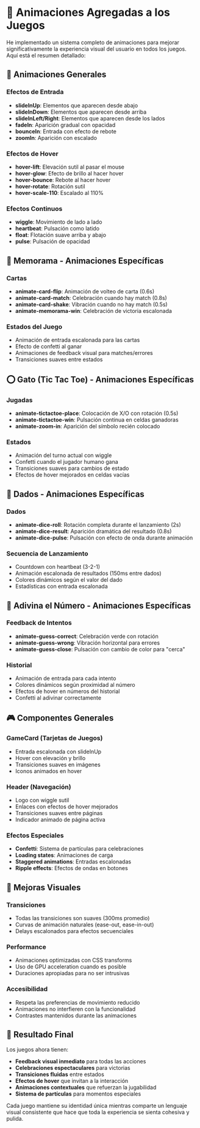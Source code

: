# 🎨 Animaciones Agregadas a los Juegos

He implementado un sistema completo de animaciones para mejorar significativamente la experiencia visual del usuario en todos los juegos. Aquí está el resumen detallado:

## 🎯 Animaciones Generales

### Efectos de Entrada
- **slideInUp**: Elementos que aparecen desde abajo
- **slideInDown**: Elementos que aparecen desde arriba  
- **slideInLeft/Right**: Elementos que aparecen desde los lados
- **fadeIn**: Aparición gradual con opacidad
- **bounceIn**: Entrada con efecto de rebote
- **zoomIn**: Aparición con escalado

### Efectos de Hover
- **hover-lift**: Elevación sutil al pasar el mouse
- **hover-glow**: Efecto de brillo al hacer hover
- **hover-bounce**: Rebote al hacer hover
- **hover-rotate**: Rotación sutil
- **hover-scale-110**: Escalado al 110%

### Efectos Continuos
- **wiggle**: Movimiento de lado a lado
- **heartbeat**: Pulsación como latido
- **float**: Flotación suave arriba y abajo
- **pulse**: Pulsación de opacidad

## 🧠 Memorama - Animaciones Específicas

### Cartas
- **animate-card-flip**: Animación de volteo de carta (0.6s)
- **animate-card-match**: Celebración cuando hay match (0.8s)
- **animate-card-shake**: Vibración cuando no hay match (0.5s)
- **animate-memorama-win**: Celebración de victoria escalonada

### Estados del Juego
- Animación de entrada escalonada para las cartas
- Efecto de confetti al ganar
- Animaciones de feedback visual para matches/errores
- Transiciones suaves entre estados

## ⭕ Gato (Tic Tac Toe) - Animaciones Específicas

### Jugadas
- **animate-tictactoe-place**: Colocación de X/O con rotación (0.5s)
- **animate-tictactoe-win**: Pulsación continua en celdas ganadoras
- **animate-zoom-in**: Aparición del símbolo recién colocado

### Estados
- Animación del turno actual con wiggle
- Confetti cuando el jugador humano gana
- Transiciones suaves para cambios de estado
- Efectos de hover mejorados en celdas vacías

## 🎲 Dados - Animaciones Específicas

### Dados
- **animate-dice-roll**: Rotación completa durante el lanzamiento (2s)
- **animate-dice-result**: Aparición dramática del resultado (0.8s)
- **animate-dice-pulse**: Pulsación con efecto de onda durante animación

### Secuencia de Lanzamiento
- Countdown con heartbeat (3-2-1)
- Animación escalonada de resultados (150ms entre dados)
- Colores dinámicos según el valor del dado
- Estadísticas con entrada escalonada

## 🎯 Adivina el Número - Animaciones Específicas

### Feedback de Intentos
- **animate-guess-correct**: Celebración verde con rotación
- **animate-guess-wrong**: Vibración horizontal para errores
- **animate-guess-close**: Pulsación con cambio de color para "cerca"

### Historial
- Animación de entrada para cada intento
- Colores dinámicos según proximidad al número
- Efectos de hover en números del historial
- Confetti al adivinar correctamente

## 🎮 Componentes Generales

### GameCard (Tarjetas de Juegos)
- Entrada escalonada con slideInUp
- Hover con elevación y brillo
- Transiciones suaves en imágenes
- Iconos animados en hover

### Header (Navegación)
- Logo con wiggle sutil
- Enlaces con efectos de hover mejorados
- Transiciones suaves entre páginas
- Indicador animado de página activa

### Efectos Especiales
- **Confetti**: Sistema de partículas para celebraciones
- **Loading states**: Animaciones de carga
- **Staggered animations**: Entradas escalonadas
- **Ripple effects**: Efectos de ondas en botones

## 🎨 Mejoras Visuales

### Transiciones
- Todas las transiciones son suaves (300ms promedio)
- Curvas de animación naturales (ease-out, ease-in-out)
- Delays escalonados para efectos secuenciales

### Performance
- Animaciones optimizadas con CSS transforms
- Uso de GPU acceleration cuando es posible
- Duraciones apropiadas para no ser intrusivas

### Accesibilidad
- Respeta las preferencias de movimiento reducido
- Animaciones no interfieren con la funcionalidad
- Contrastes mantenidos durante las animaciones

## 🚀 Resultado Final

Los juegos ahora tienen:
- **Feedback visual inmediato** para todas las acciones
- **Celebraciones espectaculares** para victorias
- **Transiciones fluidas** entre estados
- **Efectos de hover** que invitan a la interacción
- **Animaciones contextuales** que refuerzan la jugabilidad
- **Sistema de partículas** para momentos especiales

Cada juego mantiene su identidad única mientras comparte un lenguaje visual consistente que hace que toda la experiencia se sienta cohesiva y pulida.